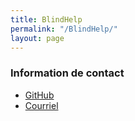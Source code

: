 ```yaml
---
title: BlindHelp
permalink: "/BlindHelp/"
layout: page
---
```


### Information de contact ###
* [GitHub](https://github.com/BlindHelp)
* [Courriel](mailto:remyruiz@gmail.com)

